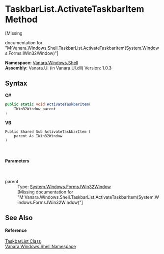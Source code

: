 # TaskbarList.ActivateTaskbarItem Method 
 

\[Missing <summary> documentation for "M:Vanara.Windows.Shell.TaskbarList.ActivateTaskbarItem(System.Windows.Forms.IWin32Window)"\]

**Namespace:**&nbsp;<a href="be182789-447d-1423-b31f-7fd1f1f04ab2">Vanara.Windows.Shell</a><br />**Assembly:**&nbsp;Vanara.UI (in Vanara.UI.dll) Version: 1.0.3

## Syntax

**C#**<br />
``` C#
public static void ActivateTaskbarItem(
	IWin32Window parent
)
```

**VB**<br />
``` VB
Public Shared Sub ActivateTaskbarItem ( 
	parent As IWin32Window
)
```

<br />

#### Parameters
&nbsp;<dl><dt>parent</dt><dd>Type: <a href="http://msdn2.microsoft.com/en-us/library/215475ec" target="_blank">System.Windows.Forms.IWin32Window</a><br />\[Missing <param name="parent"/> documentation for "M:Vanara.Windows.Shell.TaskbarList.ActivateTaskbarItem(System.Windows.Forms.IWin32Window)"\]</dd></dl>

## See Also


#### Reference
<a href="17da589e-c546-84fe-3a35-ef65e34a21b0">TaskbarList Class</a><br /><a href="be182789-447d-1423-b31f-7fd1f1f04ab2">Vanara.Windows.Shell Namespace</a><br />